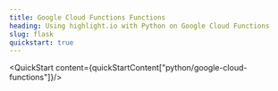 ```yaml
---
title: Google Cloud Functions Functions
heading: Using highlight.io with Python on Google Cloud Functions
slug: flask
quickstart: true
---
```


<QuickStart content={quickStartContent["python/google-cloud-functions"]}/>
